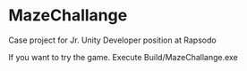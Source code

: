 # MazeChallange
 Case project for Jr. Unity Developer position at Rapsodo 
 
 If you want to try the game. Execute Build/MazeChallange.exe


